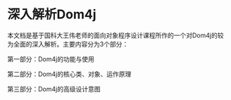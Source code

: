 # 深入解析Dom4j

本文档是基于国科大王伟老师的面向对象程序设计课程所作的一个对Dom4j的较为全面的深入解析。主要内容分为3个部分：

第一部分：Dom4j的功能与使用

第二部分：Dom4j的核心类、对象、运作原理

第三部分：Dom4j的高级设计意图

